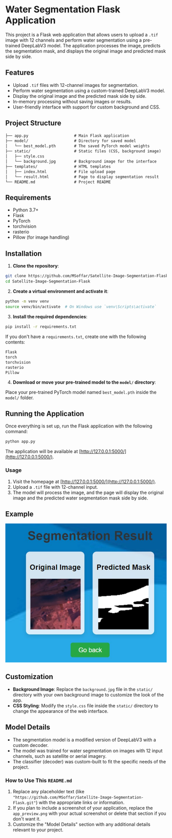 # Water Segmentation Flask Application

This project is a Flask web application that allows users to upload a `.tif` image with 12 channels and perform water segmentation using a pre-trained DeepLabV3 model. The application processes the image, predicts the segmentation mask, and displays the original image and predicted mask side by side.

## Features
- Upload `.tif` files with 12-channel images for segmentation.
- Perform water segmentation using a custom-trained DeepLabV3 model.
- Display the original image and the predicted mask side by side.
- In-memory processing without saving images or results.
- User-friendly interface with support for custom background and CSS.

## Project Structure

```
├── app.py                    # Main Flask application
├── model/                    # Directory for saved model
│   └── best_model.pth        # The saved PyTorch model weights
├── static/                   # Static files (CSS, background image)
│   ├── style.css
│   └── background.jpg        # Background image for the interface
├── templates/                # HTML templates
│   ├── index.html            # File upload page
│   └── result.html           # Page to display segmentation result
└── README.md                 # Project README
```

## Requirements

- Python 3.7+
- Flask
- PyTorch
- torchvision
- rasterio
- Pillow (for image handling)

## Installation

1. **Clone the repository**:

```bash
git clone https://github.com/MSoffar/Satellite-Image-Segmentation-Flask.git
cd Satellite-Image-Segmentation-Flask
```

2. **Create a virtual environment and activate it**:

```bash
python -m venv venv
source venv/bin/activate  # On Windows use `venv\Scripts\activate`
```

3. **Install the required dependencies**:

```bash
pip install -r requirements.txt
```

If you don't have a `requirements.txt`, create one with the following contents:

```
Flask
torch
torchvision
rasterio
Pillow
```

4. **Download or move your pre-trained model to the `model/` directory**:

Place your pre-trained PyTorch model named `best_model.pth` inside the `model/` folder.

## Running the Application

Once everything is set up, run the Flask application with the following command:

```bash
python app.py
```

The application will be available at [http://127.0.0.1:5000/](http://127.0.0.1:5000/).

### Usage
1. Visit the homepage at [http://127.0.0.1:5000/](http://127.0.0.1:5000/).
2. Upload a `.tif` file with 12-channel input.
3. The model will process the image, and the page will display the original image and the predicted water segmentation mask side by side.

## Example

![App Preview](static/preview.jpg)

## Customization

- **Background Image**: Replace the `background.jpg` file in the `static/` directory with your own background image to customize the look of the app.
- **CSS Styling**: Modify the `style.css` file inside the `static/` directory to change the appearance of the web interface.

## Model Details

- The segmentation model is a modified version of DeepLabV3 with a custom decoder.
- The model was trained for water segmentation on images with 12 input channels, such as satellite or aerial imagery.
- The classifier (decoder) was custom-built to fit the specific needs of the project.


### How to Use This `README.md`

1. Replace any placeholder text (like `"https://github.com/MSoffar/Satellite-Image-Segmentation-Flask.git"`) with the appropriate links or information.
2. If you plan to include a screenshot of your application, replace the `app_preview.png` with your actual screenshot or delete that section if you don't want it.
3. Customize the "Model Details" section with any additional details relevant to your project.
